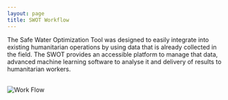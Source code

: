 ```yaml
---
layout: page
title: SWOT Workflow
---
```


The Safe Water Optimization Tool was designed to easily integrate into existing humanitarian operations by using data that is already collected in the field. The SWOT provides an accessible platform to manage that data, advanced machine learning software to analyse it and delivery of results to humanitarian workers.
<br>
<br>
<div>
  <img src="/swot/public/images/SWOT_workflow.png" alt="Work Flow">
</div>
